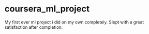 # coursera_ml_project

My first ever ml project i did on my own completely.
Slept with a great satisfaction after completion.
